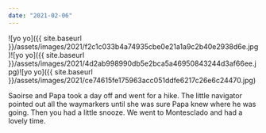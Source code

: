```yaml
---
date: "2021-02-06"
---
```


![yo yo]({{ site.baseurl }}/assets/images/2021/f2c1c033b4a74935cbe0e21a1a9c2b40e2938d6e.jpg)![yo yo]({{ site.baseurl }}/assets/images/2021/4d2ab998990db5e2bca5a46950843244d3af66ee.jpg)![yo yo]({{ site.baseurl }}/assets/images/2021/ce74615fe175963acc051ddfe6217c26e6c24470.jpg)

Saoirse and Papa took a day off and went for a hike. The little navigator pointed out all the waymarkers until she was sure Papa knew where he was going. Then you had a little snooze. We went to Montesclado and had a lovely time.
